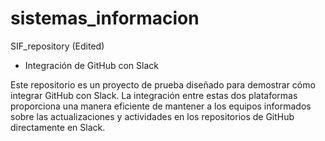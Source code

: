 # sistemas_informacion
SIF_repository (Edited)

- Integración de GitHub con Slack 

Este repositorio es un proyecto de prueba diseñado para demostrar cómo integrar GitHub con Slack.
La integración entre estas dos plataformas proporciona una manera eficiente de mantener a los equipos informados
sobre las actualizaciones y actividades en los repositorios de GitHub directamente en Slack.
